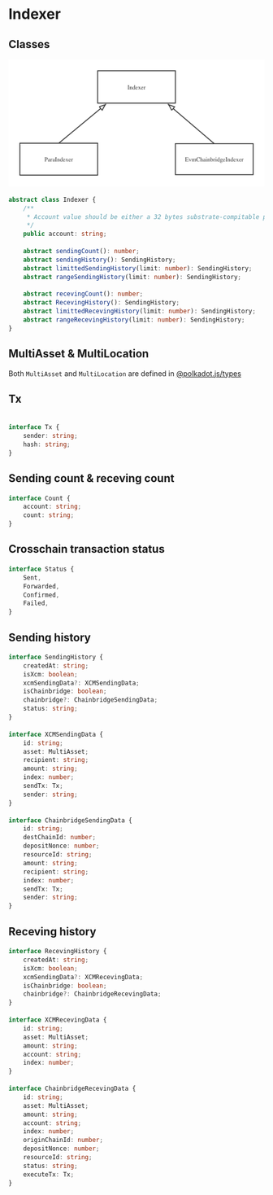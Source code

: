 

# Indexer

## Classes

![image ](./img/indexer-class.png)

```typescript
abstract class Indexer {
    /**
     * Account value should be either a 32 bytes substrate-compitable public key * or a 20 bytes Ethereum-like account address.
     */
    public account: string;

    abstract sendingCount(): number;
    abstract sendingHistory(): SendingHistory;
    abstract limittedSendingHistory(limit: number): SendingHistory;
    abstract rangeSendingHistory(limit: number): SendingHistory;

    abstract recevingCount(): number;
    abstract RecevingHistory(): SendingHistory;
    abstract limittedRecevingHistory(limit: number): SendingHistory;
    abstract rangeRecevingHistory(limit: number): SendingHistory;
}
```

## MultiAsset & MultiLocation

Both `MultiAsset` and `MultiLocation` are defined in [@polkadot.js/types]()

## Tx

```typescript

interface Tx {
    sender: string;
    hash: string;
}
```

## Sending count & receving count

```typescript
interface Count {
    account: string;
    count: string;
}
```

## Crosschain transaction status

```typescript
interface Status {
    Sent,
    Forwarded,
    Confirmed,
    Failed,
}
```

## Sending history

```typescript
interface SendingHistory {
    createdAt: string;
    isXcm: boolean;
    xcmSendingData?: XCMSendingData;
    isChainbridge: boolean;
    chainbridge?: ChainbridgeSendingData;
    status: string;
}

interface XCMSendingData {
    id: string;
    asset: MultiAsset;
    recipient: string;
    amount: string;
    index: number;
    sendTx: Tx;
    sender: string;
}

interface ChainbridgeSendingData {
    id: string;
    destChainId: number;
    depositNonce: number;
    resourceId: string;
    amount: string;
    recipient: string;
    index: number;
    sendTx: Tx;
    sender: string;
}
```

## Receving history

```typescript
interface RecevingHistory {
    createdAt: string;
    isXcm: boolean;
    xcmSendingData?: XCMRecevingData;
    isChainbridge: boolean;
    chainbridge?: ChainbridgeRecevingData;
}

interface XCMRecevingData {
    id: string;
    asset: MultiAsset;
    amount: string;
    account: string;
    index: number;
}

interface ChainbridgeRecevingData {
    id: string;
    asset: MultiAsset;
    amount: string;
    account: string;
    index: number;
    originChainId: number;
    depositNonce: number;
    resourceId: string;
    status: string;
    executeTx: Tx;
}
```